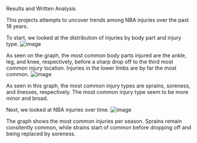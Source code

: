 Results and Written Analysis

This projects attempts to uncover trends among NBA injuries over the past 18 years. 

To start, we looked at the distribution of injuries by body part and injury type.
![image](https://github.com/anisha-kishore/Project-1/assets/154575922/93694a7f-5b67-425f-af83-aeceb9908667)

As seen on the graph, the most common body parts injured are the ankle, leg, and 
knee, respectively, before a sharp drop off to the third most common injury location. 
Injuries in the lower limbs are by far the most common.
![image](https://github.com/anisha-kishore/Project-1/assets/154575922/91874070-96c8-414d-8034-7c2291560c61)

As seen in this graph, the most common injury types are sprains, soreness, and
ilnesses, respectively. The most common injury type seem to be more minor and broad.

Next, we looked at NBA injuries over time. 
![image](https://github.com/anisha-kishore/Project-1/assets/154575922/ce422464-25b0-43a2-ada1-e209c66fea55)

The graph shows the most common injuries per season. Sprains remain consitently common, while 
strains start of common before dropping off and being replaced by soreness.


